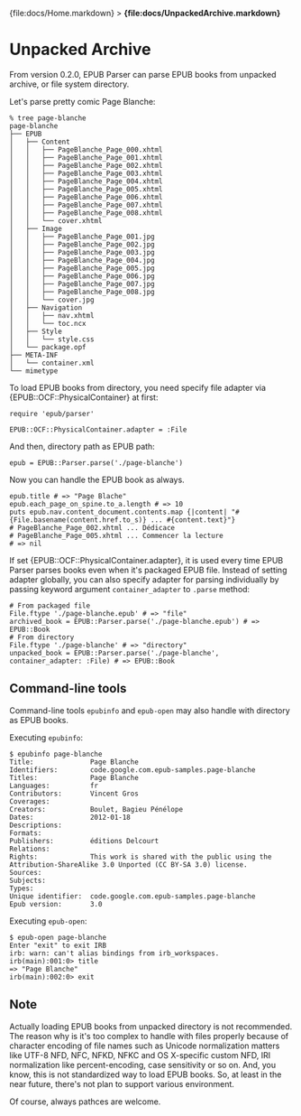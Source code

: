 {file:docs/Home.markdown} > **{file:docs/UnpackedArchive.markdown}**

Unpacked Archive
================

From version 0.2.0, EPUB Parser can parse EPUB books from unpacked archive, or file system directory.

Let's parse pretty comic Page Blanche:

    % tree page-blanche
    page-blanche
    ├── EPUB
    │   ├── Content
    │   │   ├── PageBlanche_Page_000.xhtml
    │   │   ├── PageBlanche_Page_001.xhtml
    │   │   ├── PageBlanche_Page_002.xhtml
    │   │   ├── PageBlanche_Page_003.xhtml
    │   │   ├── PageBlanche_Page_004.xhtml
    │   │   ├── PageBlanche_Page_005.xhtml
    │   │   ├── PageBlanche_Page_006.xhtml
    │   │   ├── PageBlanche_Page_007.xhtml
    │   │   ├── PageBlanche_Page_008.xhtml
    │   │   └── cover.xhtml
    │   ├── Image
    │   │   ├── PageBlanche_Page_001.jpg
    │   │   ├── PageBlanche_Page_002.jpg
    │   │   ├── PageBlanche_Page_003.jpg
    │   │   ├── PageBlanche_Page_004.jpg
    │   │   ├── PageBlanche_Page_005.jpg
    │   │   ├── PageBlanche_Page_006.jpg
    │   │   ├── PageBlanche_Page_007.jpg
    │   │   ├── PageBlanche_Page_008.jpg
    │   │   └── cover.jpg
    │   ├── Navigation
    │   │   ├── nav.xhtml
    │   │   └── toc.ncx
    │   ├── Style
    │   │   └── style.css
    │   └── package.opf
    ├── META-INF
    │   └── container.xml
    └── mimetype

To load EPUB books from directory, you need specify file adapter via {EPUB::OCF::PhysicalContainer} at first:

    require 'epub/parser'
    
    EPUB::OCF::PhysicalContainer.adapter = :File

And then, directory path as EPUB path:

    epub = EPUB::Parser.parse('./page-blanche')

Now you can handle the EPUB book as always.

    epub.title # => "Page Blache"
    epub.each_page_on_spine.to_a.length # => 10
    puts epub.nav.content_document.contents.map {|content| "#{File.basename(content.href.to_s)} ... #{content.text}"}
    # PageBlanche_Page_002.xhtml ... Dédicace
    # PageBlanche_Page_005.xhtml ... Commencer la lecture
    # => nil

If set {EPUB::OCF::PhysicalContainer.adapter}, it is used every time EPUB Parser parses books even when it's packaged EPUB file. Instead of setting adapter globally, you can also specify adapter for parsing individually by passing keyword argument `container_adapter` to `.parse` method:

    # From packaged file
    File.ftype './page-blanche.epub' # => "file"
    archived_book = EPUB::Parser.parse('./page-blanche.epub') # => EPUB::Book
    # From directory
    File.ftype './page-blanche' # => "directory"
    unpacked_book = EPUB::Parser.parse('./page-blanche', container_adapter: :File) # => EPUB::Book

Command-line tools
------------------

Command-line tools `epubinfo` and `epub-open` may also handle with directory as EPUB books.

Executing `epubinfo`:

    $ epubinfo page-blanche
    Title:              Page Blanche
    Identifiers:        code.google.com.epub-samples.page-blanche
    Titles:             Page Blanche
    Languages:          fr
    Contributors:       Vincent Gros
    Coverages:          
    Creators:           Boulet, Bagieu Pénélope
    Dates:              2012-01-18
    Descriptions:       
    Formats:            
    Publishers:         éditions Delcourt
    Relations:          
    Rights:             This work is shared with the public using the Attribution-ShareAlike 3.0 Unported (CC BY-SA 3.0) license.
    Sources:            
    Subjects:           
    Types:              
    Unique identifier:  code.google.com.epub-samples.page-blanche
    Epub version:       3.0

Executing `epub-open`:

    $ epub-open page-blanche
    Enter "exit" to exit IRB
    irb: warn: can't alias bindings from irb_workspaces.
    irb(main):001:0> title
    => "Page Blanche"
    irb(main):002:0> exit

Note
----

Actually loading EPUB books from unpacked directory is not recommended. The reason why is it's too complex to handle with files properly because of character encoding of file names such as Unicode normalization matters like UTF-8 NFD, NFC, NFKD, NFKC and OS X-specific custom NFD, IRI normalization like percent-encoding, case sensitivity or so on. And, you know, this is not standardized way to load EPUB books. So, at least in the near future, there's not plan to support various environment.

Of course, always pathces are welcome.

